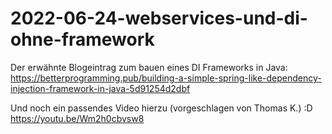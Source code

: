 # 2022-06-24-webservices-und-di-ohne-framework

Der erwähnte Blogeintrag zum bauen eines DI Frameworks in Java:  
https://betterprogramming.pub/building-a-simple-spring-like-dependency-injection-framework-in-java-5d91254d2dbf  
  
Und noch ein passendes Video hierzu (vorgeschlagen von Thomas K.) :D  
https://youtu.be/Wm2h0cbvsw8
